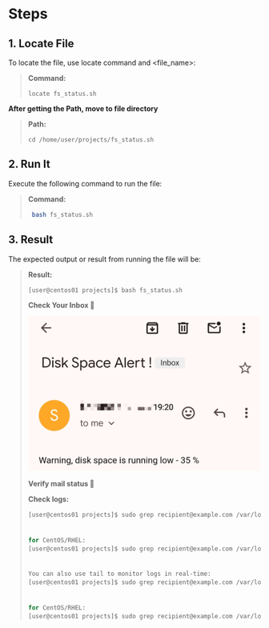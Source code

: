 # Steps

## 1. Locate File

To locate the file, use locate command and <file_name>:

> **Command:**
> ```plaintext
> locate fs_status.sh
> ```

**After getting the Path, move to file directory**

> **Path:**
> 
> ```plaintext
> cd /home/user/projects/fs_status.sh
> ```

## 2. Run It

Execute the following command to run the file:

> **Command:**
> 
> ```bash
>  bash fs_status.sh
> ```

## 3. Result

The expected output or result from running the file will be:

> **Result:**
> 
> ```plaintext
> [user@centos01 projects]$ bash fs_status.sh
> ```
> 
> **Check Your Inbox 📧**
>
>![Alt Text](https://github.com/srikxcipher/Linux/blob/ab1dd40b694c08627c8b5d1a0394cf7d75e7c591/Shell_Script/Project%202/assets/IMG_20240731_095458.jpg)
>
> 
> **Verify mail status 📝**
> 
> **Check logs:**
> ```bash
> [user@centos01 projects]$ sudo grep recipient@example.com /var/log/mail.log
> 
>
> for CentOS/RHEL:
> [user@centos01 projects]$ sudo grep recipient@example.com /var/log/maillog
>
> 
> You can also use tail to monitor logs in real-time:
> [user@centos01 projects]$ sudo grep recipient@example.com /var/log/mail.log
>
> 
> for CentOS/RHEL:
> [user@centos01 projects]$ sudo grep recipient@example.com /var/log/mail.log
> ```
